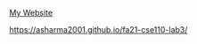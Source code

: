 [My Website](https://asharma2001.github.io/fa21-cse110-lab3/)

https://asharma2001.github.io/fa21-cse110-lab3/